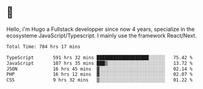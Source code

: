 # 👋 

Hello, i'm Hugo a Fullstack developper since now 4 years, specialize in the ecosysteme JavaScript/Typescript. I mainly use the framework React/Next.

<!--START_SECTION:waka-->

```txt
Total Time: 784 hrs 17 mins

TypeScript       591 hrs 32 mins ███████████████████░░░░░░   75.42 %
JavaScript       107 hrs 35 mins ███▒░░░░░░░░░░░░░░░░░░░░░   13.72 %
JSON             16 hrs 45 mins  ▓░░░░░░░░░░░░░░░░░░░░░░░░   02.14 %
PHP              16 hrs 12 mins  ▓░░░░░░░░░░░░░░░░░░░░░░░░   02.07 %
CSS              9 hrs 32 mins   ▒░░░░░░░░░░░░░░░░░░░░░░░░   01.22 %
```

<!--END_SECTION:waka-->
